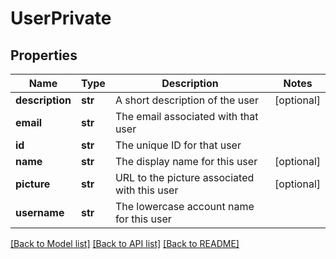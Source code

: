 # UserPrivate

## Properties
Name | Type | Description | Notes
------------ | ------------- | ------------- | -------------
**description** | **str** | A short description of the user | [optional] 
**email** | **str** | The email associated with that user | 
**id** | **str** | The unique ID for that user | 
**name** | **str** | The display name for this user | [optional] 
**picture** | **str** | URL to the picture associated with this user | [optional] 
**username** | **str** | The lowercase account name for this user | 

[[Back to Model list]](../README.md#documentation-for-models) [[Back to API list]](../README.md#documentation-for-api-endpoints) [[Back to README]](../README.md)


